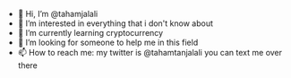 - 👋 Hi, I’m @tahamjalali
- 👀 I’m interested in everything that i don't know about
- 🌱 I’m currently learning cryptocurrency 
- 💞️ I’m looking for someone to help me in this field
- 📫 How to reach me: my twitter is @tahamtanjalali you can text me over there

<!---
tahamjalali/tahamjalali is a ✨ special ✨ repository because its `README.md` (this file) appears on your GitHub profile.
You can click the Preview link to take a look at your changes.
--->
